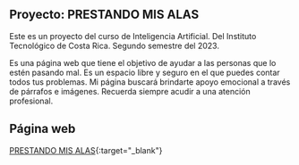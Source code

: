 ## Proyecto: PRESTANDO MIS ALAS

Este es un proyecto del curso de Inteligencia Artificial. Del Instituto Tecnológico de Costa Rica. Segundo semestre del 2023.

Es una página web que tiene el objetivo de ayudar a las personas que lo estén pasando mal. Es un espacio libre y seguro en el que puedes contar todos tus problemas. Mi página buscará brindarte apoyo emocional a través de párrafos e imágenes. Recuerda siempre acudir a una atención profesional.

## Página web

[PRESTANDO MIS ALAS](https://huggingface.co/spaces/DearGerson/IA){:target="_blank"}
